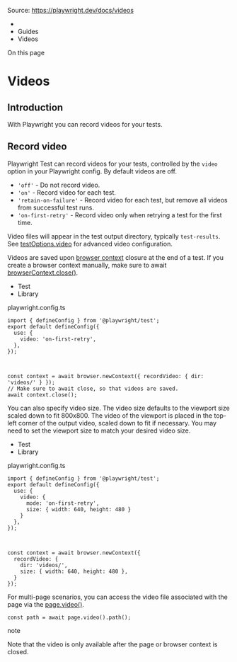 Source: https://playwright.dev/docs/videos

  * [](/)
  * Guides
  * Videos



On this page

# Videos

## Introduction​

With Playwright you can record videos for your tests.

## Record video​

Playwright Test can record videos for your tests, controlled by the `video` option in your Playwright config. By default videos are off.

  * `'off'` \- Do not record video.
  * `'on'` \- Record video for each test.
  * `'retain-on-failure'` \- Record video for each test, but remove all videos from successful test runs.
  * `'on-first-retry'` \- Record video only when retrying a test for the first time.



Video files will appear in the test output directory, typically `test-results`. See [testOptions.video](/docs/api/class-testoptions#test-options-video) for advanced video configuration.

Videos are saved upon [browser context](/docs/browser-contexts) closure at the end of a test. If you create a browser context manually, make sure to await [browserContext.close()](/docs/api/class-browsercontext#browser-context-close).

  * Test
  * Library



playwright.config.ts
    
    
    import { defineConfig } from '@playwright/test';  
    export default defineConfig({  
      use: {  
        video: 'on-first-retry',  
      },  
    });  
    
    
    
    const context = await browser.newContext({ recordVideo: { dir: 'videos/' } });  
    // Make sure to await close, so that videos are saved.  
    await context.close();  
    

You can also specify video size. The video size defaults to the viewport size scaled down to fit 800x800. The video of the viewport is placed in the top-left corner of the output video, scaled down to fit if necessary. You may need to set the viewport size to match your desired video size.

  * Test
  * Library



playwright.config.ts
    
    
    import { defineConfig } from '@playwright/test';  
    export default defineConfig({  
      use: {  
        video: {  
          mode: 'on-first-retry',  
          size: { width: 640, height: 480 }  
        }  
      },  
    });  
    
    
    
    const context = await browser.newContext({  
      recordVideo: {  
        dir: 'videos/',  
        size: { width: 640, height: 480 },  
      }  
    });  
    

For multi-page scenarios, you can access the video file associated with the page via the [page.video()](/docs/api/class-page#page-video).
    
    
    const path = await page.video().path();  
    

note

Note that the video is only available after the page or browser context is closed.
